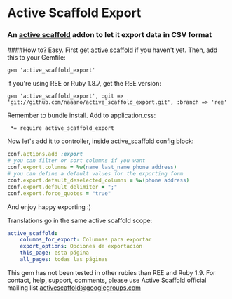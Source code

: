 # Active Scaffold Export
### An [active scaffold](https://github.com/activescaffold/active_scaffold) addon to let it export data in CSV format

####How to?
Easy. First get [active scaffold](https://github.com/activescaffold/active_scaffold) if you haven't yet. 
Then, add this to your Gemfile:
```
gem 'active_scaffold_export'
```
if you're using REE or Ruby 1.8.7, get the REE version:
```
gem 'active_scaffold_export', :git => 'git://github.com/naaano/active_scaffold_export.git', :branch => 'ree'
```
Remember to bundle install.
Add to application.css:
```
 *= require active_scaffold_export
```

Now let's add it to controller, inside active_scaffold config block:
```ruby
conf.actions.add :export
# you can filter or sort columns if you want
conf.export.columns = %w(name last_name phone address) 
# you can define a default values for the exporting form
conf.export.default_deselected_columns = %w(phone address)
conf.export.default_delimiter = ";"
conf.export.force_quotes = "true"
```
And enjoy happy exporting :)

Translations go in the same active scaffold scope:
```yaml
active_scaffold:
    columns_for_export: Columnas para exportar
    export_options: Opciones de exportación
    this_page: esta página
    all_pages: todas las páginas 
```

This gem has not been tested in other rubies than REE and Ruby 1.9. 
For contact, help, support, comments, please use Active Scaffold official mailing list  activescaffold@googlegroups.com

